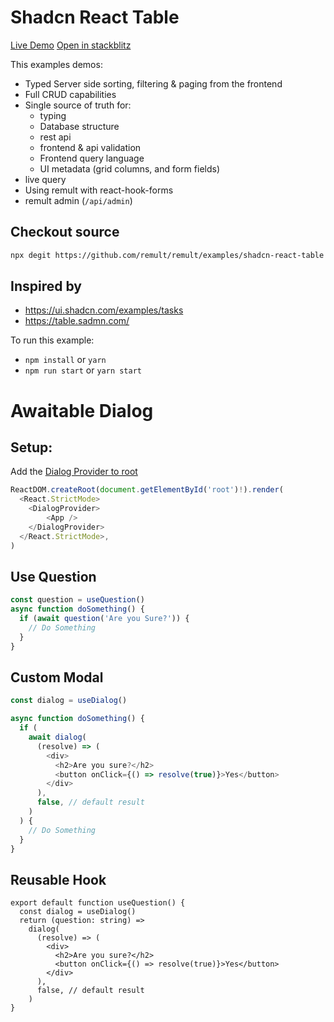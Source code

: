 # Shadcn React Table

[Live Demo](https://table.up.railway.app/)
[Open in stackblitz](https://stackblitz.com/github/remult/remult/tree/main/examples/shadcn-react-table)

This examples demos:

- Typed Server side sorting, filtering & paging from the frontend
- Full CRUD capabilities
- Single source of truth for:
  - typing
  - Database structure
  - rest api
  - frontend & api validation
  - Frontend query language
  - UI metadata (grid columns, and form fields)
- live query
- Using remult with react-hook-forms
- remult admin (`/api/admin`)

## Checkout source

```sh
npx degit https://github.com/remult/remult/examples/shadcn-react-table shadcn-react-table
```

## Inspired by

- https://ui.shadcn.com/examples/tasks
- https://table.sadmn.com/

To run this example:

- `npm install` or `yarn`
- `npm run start` or `yarn start`

# Awaitable Dialog

## Setup:

Add the [Dialog Provider to root](src/components/dialog/dialog-context.tsx)

```ts
ReactDOM.createRoot(document.getElementById('root')!).render(
  <React.StrictMode>
    <DialogProvider>
        <App />
    </DialogProvider>
  </React.StrictMode>,
)

```

## Use Question

```ts
const question = useQuestion()
async function doSomething() {
  if (await question('Are you Sure?')) {
    // Do Something
  }
}
```

## Custom Modal

```ts
const dialog = useDialog()

async function doSomething() {
  if (
    await dialog(
      (resolve) => (
        <div>
          <h2>Are you sure?</h2>
          <button onClick={() => resolve(true)}>Yes</button>
        </div>
      ),
      false, // default result
    )
  ) {
    // Do Something
  }
}
```

## Reusable Hook

```tsx
export default function useQuestion() {
  const dialog = useDialog()
  return (question: string) =>
    dialog(
      (resolve) => (
        <div>
          <h2>Are you sure?</h2>
          <button onClick={() => resolve(true)}>Yes</button>
        </div>
      ),
      false, // default result
    )
}
```
